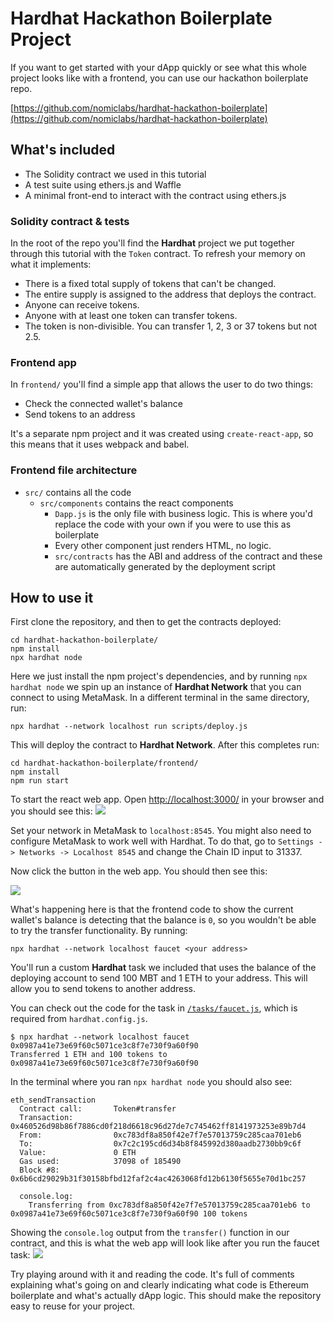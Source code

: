 # Hardhat Hackathon Boilerplate Project

If you want to get started with your dApp quickly or see what this whole project looks like with a frontend, you can use our hackathon boilerplate repo.

[https://github.com/nomiclabs/hardhat-hackathon-boilerplate](https://github.com/nomiclabs/hardhat-hackathon-boilerplate)

## What's included

- The Solidity contract we used in this tutorial
- A test suite using ethers.js and Waffle
- A minimal front-end to interact with the contract using ethers.js

### Solidity contract & tests

In the root of the repo you'll find the **Hardhat** project we put together through this tutorial with the `Token` contract. To refresh your memory on what it implements:

- There is a fixed total supply of tokens that can't be changed.
- The entire supply is assigned to the address that deploys the contract.
- Anyone can receive tokens.
- Anyone with at least one token can transfer tokens.
- The token is non-divisible. You can transfer 1, 2, 3 or 37 tokens but not 2.5.


### Frontend app
In `frontend/` you'll find a simple app that allows the user to do two things:
- Check the connected wallet's balance
- Send tokens to an address

It's a separate npm project and it was created using `create-react-app`, so this means that it uses webpack and babel.

### Frontend file architecture

- `src/` contains all the code
  - `src/components` contains the react components
    - `Dapp.js` is the only file with business logic. This is where you'd replace the code with your own if you were to use this as boilerplate
    - Every other component just renders HTML, no logic.
    - `src/contracts` has the ABI and address of the contract and these are automatically generated by the deployment script

## How to use it
First clone the repository, and then to get the contracts deployed:

```
cd hardhat-hackathon-boilerplate/
npm install
npx hardhat node
```

Here we just install the npm project's dependencies, and by running `npx hardhat node` we spin up an instance of **Hardhat Network** that you can connect to using MetaMask. In a different terminal in the same directory, run:
```
npx hardhat --network localhost run scripts/deploy.js
```
This will deploy the contract to **Hardhat Network**. After this completes run:
```
cd hardhat-hackathon-boilerplate/frontend/
npm install
npm run start
```

To start the react web app. Open [http://localhost:3000/](http://localhost:3000/) in your browser and you should see this:
![](/front-5.png)

Set your network in MetaMask to `localhost:8545`. You might also need to configure MetaMask to work well with Hardhat. To do that, go to `Settings -> Networks -> Localhost 8545` and change the Chain ID input to 31337.

Now click the button in the web app. You should then see this:

![](/front-2.png)

What's happening here is that the frontend code to show the current wallet's balance is detecting that the balance is `0`, so you wouldn't be able to try the transfer functionality. By running:
```
npx hardhat --network localhost faucet <your address>
```

You'll run a custom **Hardhat** task we included that uses the balance of the deploying account to send 100 MBT and 1 ETH to your address. This will allow you to send tokens to another address.

You can check out the code for the task in [`/tasks/faucet.js`](https://github.com/nomiclabs/hardhat-hackathon-boilerplate/blob/master/tasks/faucet.js), which is required from `hardhat.config.js`. 

```
$ npx hardhat --network localhost faucet 0x0987a41e73e69f60c5071ce3c8f7e730f9a60f90
Transferred 1 ETH and 100 tokens to 0x0987a41e73e69f60c5071ce3c8f7e730f9a60f90
```

In the terminal where you ran `npx hardhat node` you should also see:

```{10-11}
eth_sendTransaction
  Contract call:       Token#transfer
  Transaction:         0x460526d98b86f7886cd0f218d6618c96d27de7c745462ff8141973253e89b7d4
  From:                0xc783df8a850f42e7f7e57013759c285caa701eb6
  To:                  0x7c2c195cd6d34b8f845992d380aadb2730bb9c6f
  Value:               0 ETH
  Gas used:            37098 of 185490
  Block #8:            0x6b6cd29029b31f30158bfbd12faf2c4ac4263068fd12b6130f5655e70d1bc257

  console.log:
    Transferring from 0xc783df8a850f42e7f7e57013759c285caa701eb6 to 0x0987a41e73e69f60c5071ce3c8f7e730f9a60f90 100 tokens
```

Showing the `console.log` output from the `transfer()` function in our contract, and this is what the web app will look like after you run the faucet task:
![](/front-6.png)

Try playing around with it and reading the code. It's full of comments explaining what's going on and clearly indicating what code is Ethereum boilerplate and what's actually dApp logic. This should make the repository easy to reuse for your project.
